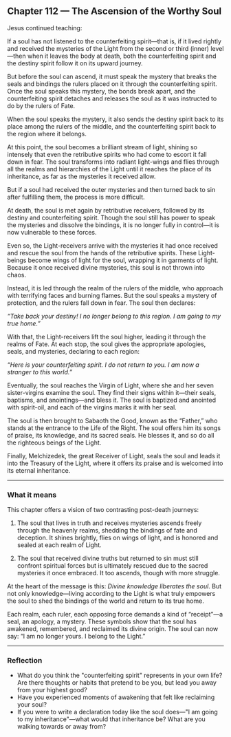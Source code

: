 ## Chapter 112 — The Ascension of the Worthy Soul

Jesus continued teaching:

If a soul has not listened to the counterfeiting spirit—that is, if it lived rightly and received the mysteries of the Light from the second or third (inner) level—then when it leaves the body at death, both the counterfeiting spirit and the destiny spirit follow it on its upward journey.

But before the soul can ascend, it must speak the mystery that breaks the seals and bindings the rulers placed on it through the counterfeiting spirit. Once the soul speaks this mystery, the bonds break apart, and the counterfeiting spirit detaches and releases the soul as it was instructed to do by the rulers of Fate.

When the soul speaks the mystery, it also sends the destiny spirit back to its place among the rulers of the middle, and the counterfeiting spirit back to the region where it belongs.

At this point, the soul becomes a brilliant stream of light, shining so intensely that even the retributive spirits who had come to escort it fall down in fear. The soul transforms into radiant light-wings and flies through all the realms and hierarchies of the Light until it reaches the place of its inheritance, as far as the mysteries it received allow.

But if a soul had received the outer mysteries and then turned back to sin after fulfilling them, the process is more difficult.

At death, the soul is met again by retributive receivers, followed by its destiny and counterfeiting spirit. Though the soul still has power to speak the mysteries and dissolve the bindings, it is no longer fully in control—it is now vulnerable to these forces.

Even so, the Light-receivers arrive with the mysteries it had once received and rescue the soul from the hands of the retributive spirits. These Light-beings become wings of light for the soul, wrapping it in garments of light. Because it once received divine mysteries, this soul is not thrown into chaos.

Instead, it is led through the realm of the rulers of the middle, who approach with terrifying faces and burning flames. But the soul speaks a mystery of protection, and the rulers fall down in fear. The soul then declares:

*“Take back your destiny! I no longer belong to this region. I am going to my true home.”*

With that, the Light-receivers lift the soul higher, leading it through the realms of Fate. At each stop, the soul gives the appropriate apologies, seals, and mysteries, declaring to each region:

*“Here is your counterfeiting spirit. I do not return to you. I am now a stranger to this world.”*

Eventually, the soul reaches the Virgin of Light, where she and her seven sister-virgins examine the soul. They find their signs within it—their seals, baptisms, and anointings—and bless it. The soul is baptized and anointed with spirit-oil, and each of the virgins marks it with her seal.

The soul is then brought to Sabaoth the Good, known as the “Father,” who stands at the entrance to the Life of the Right. The soul offers him its songs of praise, its knowledge, and its sacred seals. He blesses it, and so do all the righteous beings of the Light.

Finally, Melchizedek, the great Receiver of Light, seals the soul and leads it into the Treasury of the Light, where it offers its praise and is welcomed into its eternal inheritance.

---

### What it means

This chapter offers a vision of two contrasting post-death journeys:

1. The soul that lives in truth and receives mysteries ascends freely through the heavenly realms, shedding the bindings of fate and deception. It shines brightly, flies on wings of light, and is honored and sealed at each realm of Light.

2. The soul that received divine truths but returned to sin must still confront spiritual forces but is ultimately rescued due to the sacred mysteries it once embraced. It too ascends, though with more struggle.

At the heart of the message is this: *Divine knowledge liberates the soul*. But not only knowledge—living according to the Light is what truly empowers the soul to shed the bindings of the world and return to its true home.

Each realm, each ruler, each opposing force demands a kind of “receipt”—a seal, an apology, a mystery. These symbols show that the soul has awakened, remembered, and reclaimed its divine origin. The soul can now say: “I am no longer yours. I belong to the Light.”

---

### Reflection

* What do you think the "counterfeiting spirit" represents in your own life? Are there thoughts or habits that pretend to be you, but lead you away from your highest good?
* Have you experienced moments of awakening that felt like reclaiming your soul?
* If you were to write a declaration today like the soul does—"I am going to my inheritance"—what would that inheritance be? What are you walking towards or away from?
